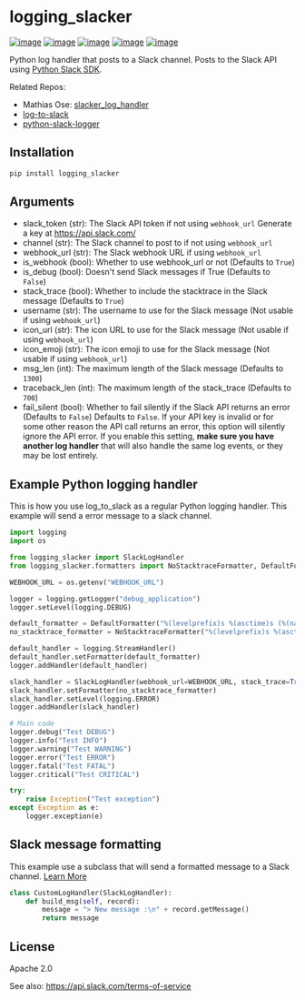 # logging_slacker

[![image](https://img.shields.io/pypi/v/log-to-slack.svg?style=flat-square)](https://pypi.python.org/pypi/log-to-slack)
[![image](https://img.shields.io/pypi/wheel/log-to-slack.svg?style=flat-square)](https://pypi.python.org/pypi/log-to-slack)
[![image](https://img.shields.io/pypi/format/log-to-slack.svg?style=flat-square)](https://pypi.python.org/pypi/log-to-slack)
[![image](https://img.shields.io/pypi/pyversions/log-to-slack.svg?style=flat-square)](https://pypi.python.org/pypi/log-to-slack)
[![image](https://img.shields.io/pypi/status/log-to-slack.svg?style=flat-square)](https://pypi.python.org/pypi/log-to-slack)

Python log handler that posts to a Slack channel. Posts to the Slack API
using [Python Slack SDK](https://github.com/slackapi/python-slack-sdk).

Related Repos: 
  - Mathias Ose: [slacker_log_handler](https://github.com/mathiasose/slacker_log_handler)
  - [log-to-slack](https://github.com/pandianmn/log_to_slack)
  - [python-slack-logger](https://github.com/junhwi/python-slack-logger/)

## Installation

``` bash
pip install logging_slacker
```

## Arguments
- slack_token (str): The Slack API token if not using `webhook_url`
  Generate a key at <https://api.slack.com/>
- channel (str): The Slack channel to post to if not using `webhook_url`
- webhook_url (str): The Slack webhook URL if using `webhook_url`
- is_webhook (bool): Whether to use webhook_url or not (Defaults to `True`)
- is_debug (bool): Doesn't send Slack messages if True (Defaults to `False`)
- stack_trace (bool): Whether to include the stacktrace in the Slack message (Defaults to `True`)
- username (str): The username to use for the Slack message (Not usable if using `webhook_url`)
- icon_url (str): The icon URL to use for the Slack message (Not usable if using `webhook_url`)
- icon_emoji (str): The icon emoji to use for the Slack message (Not usable if using `webhook_url`)
- msg_len (int): The maximum length of the Slack message (Defaults to `1300`)
- traceback_len (int): The maximum length of the stack_trace (Defaults to `700`)
- fail_silent (bool): Whether to fail silently if the Slack API returns an error (Defaults to `False`)
  Defaults to `False`. If your API key is invalid or for some other reason
  the API call returns an error, this option will silently ignore the API
  error. If you enable this setting, **make sure you have another log
  handler** that will also handle the same log events, or they may be lost
  entirely.

## Example Python logging handler

This is how you use log_to_slack as a regular Python
logging handler. This example will send a error message to a slack
channel.

``` python
import logging
import os

from logging_slacker import SlackLogHandler
from logging_slacker.formatters import NoStacktraceFormatter, DefaultFormatter

WEBHOOK_URL = os.getenv("WEBHOOK_URL")

logger = logging.getLogger("debug_application")
logger.setLevel(logging.DEBUG)

default_formatter = DefaultFormatter("%(levelprefix)s %(asctime)s (%(name)s) %(message)s")
no_stacktrace_formatter = NoStacktraceFormatter("%(levelprefix)s %(asctime)s (%(name)s) %(message)s")

default_handler = logging.StreamHandler()
default_handler.setFormatter(default_formatter)
logger.addHandler(default_handler)

slack_handler = SlackLogHandler(webhook_url=WEBHOOK_URL, stack_trace=True)
slack_handler.setFormatter(no_stacktrace_formatter)
slack_handler.setLevel(logging.ERROR)
logger.addHandler(slack_handler)

# Main code
logger.debug("Test DEBUG")
logger.info("Test INFO")
logger.warning("Test WARNING")
logger.error("Test ERROR")
logger.fatal("Test FATAL")
logger.critical("Test CRITICAL")

try:
    raise Exception("Test exception")
except Exception as e:
    logger.exception(e)

```

## Slack message formatting

This example use a subclass that will send a formatted message to a
Slack channel. [Learn More](https://api.slack.com/reference/surfaces/formatting)

``` python
class CustomLogHandler(SlackLogHandler):
    def build_msg(self, record):
        message = "> New message :\n" + record.getMessage()
        return message
```

## License

Apache 2.0

See also: <https://api.slack.com/terms-of-service>
